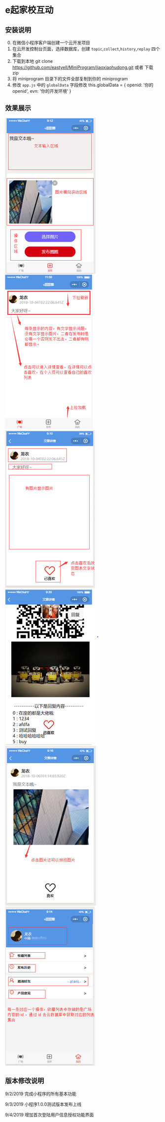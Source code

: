 ﻿# e起家校互动
## 安装说明
0. 在微信小程序客户端创建一个云开发项目
1. 在云开发控制台页面，选择数据库，创建 `topic`,`collect`,`history`,`replay` 四个集合
2. 下载到本地 git clone https://github.com/eastyell/MiniProgram/jiaoxiaohudong.git 或者 下载 zip
3. 将 miniprogram 目录下的文件全部复制到你的 miniprogram
4. 修改 `app.js` 中的 `globalData` 字段修改
	this.globalData = {
      openid: '你的openid',
      evn: '你的开发环境'
    }    

## 效果展示
![发布](/jiaoxiaohudong/screenshots/发布.png)
![公告首页](/jiaoxiaohudong/screenshots/公告首页.png)
![详情](/jiaoxiaohudong/screenshots/公告详情.png)
![回复](/jiaoxiaohudong/screenshots/回复.PNG)
![预览图片](/jiaoxiaohudong/screenshots/预览图片.png)
![我的](/jiaoxiaohudong/screenshots/我的.png)

## 版本修改说明

9/2/2019  完成小程序的所有基本功能

9/3/2019  小程序1.0.0测试版本发布上线

9/4/2019  增加首次登陆用户信息授权功能界面
